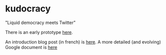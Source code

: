 kudocracy
=========

"Liquid democracy meets Twitter"

There is an early prototype [here](https://github.com/JeanHuguesRobert/l8/blob/master/test/vote.js).

An introduction blog post (in french) is [here](http://virteal.tumblr.com/post/81729964730). A more detailed (and evolving) Google document is [here](https://docs.google.com/document/d/18DAlLESgGSp4RYVu78IjzGqJEjnKOty4uOfWPHTSNFw/edit?usp=sharing)

